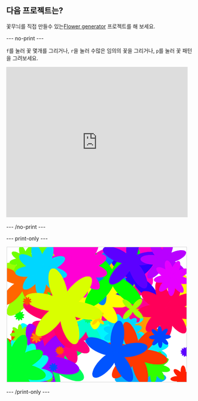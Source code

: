 ## 다음 프로젝트는?

꽃무늬를 직접 만들수 있는[Flower generator](https://projects.raspberrypi.org/en/projects/flower-generator?utm_source=pathway&utm_medium=whatnext&utm_campaign=projects) 프로젝트를 해 보세요.

\--- no-print \---

`f`를 눌러 꽃 몇개를 그리거나, `r`을 눌러 수많은 임의의 꽃을 그리거나, `p`를 눌러 꽃 패턴을 그려보세요.

<div class="scratch-preview">
  <iframe allowtransparency="true" width="485" height="402" src="https://scratch.mit.edu/projects/embed/253355932/?autostart=false" frameborder="0" scrolling="no"></iframe>
</div>

\--- /no-print \---

\--- print-only \---

![임의의 꽃](images/flower-random.png)

\--- /print-only \---